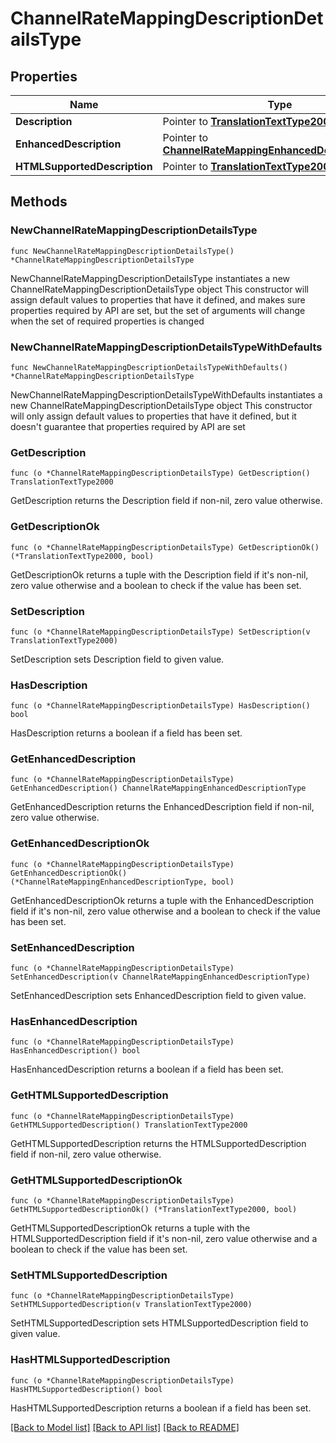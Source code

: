 # ChannelRateMappingDescriptionDetailsType

## Properties

Name | Type | Description | Notes
------------ | ------------- | ------------- | -------------
**Description** | Pointer to [**TranslationTextType2000**](TranslationTextType2000.md) |  | [optional] 
**EnhancedDescription** | Pointer to [**ChannelRateMappingEnhancedDescriptionType**](ChannelRateMappingEnhancedDescriptionType.md) |  | [optional] 
**HTMLSupportedDescription** | Pointer to [**TranslationTextType2000**](TranslationTextType2000.md) |  | [optional] 

## Methods

### NewChannelRateMappingDescriptionDetailsType

`func NewChannelRateMappingDescriptionDetailsType() *ChannelRateMappingDescriptionDetailsType`

NewChannelRateMappingDescriptionDetailsType instantiates a new ChannelRateMappingDescriptionDetailsType object
This constructor will assign default values to properties that have it defined,
and makes sure properties required by API are set, but the set of arguments
will change when the set of required properties is changed

### NewChannelRateMappingDescriptionDetailsTypeWithDefaults

`func NewChannelRateMappingDescriptionDetailsTypeWithDefaults() *ChannelRateMappingDescriptionDetailsType`

NewChannelRateMappingDescriptionDetailsTypeWithDefaults instantiates a new ChannelRateMappingDescriptionDetailsType object
This constructor will only assign default values to properties that have it defined,
but it doesn't guarantee that properties required by API are set

### GetDescription

`func (o *ChannelRateMappingDescriptionDetailsType) GetDescription() TranslationTextType2000`

GetDescription returns the Description field if non-nil, zero value otherwise.

### GetDescriptionOk

`func (o *ChannelRateMappingDescriptionDetailsType) GetDescriptionOk() (*TranslationTextType2000, bool)`

GetDescriptionOk returns a tuple with the Description field if it's non-nil, zero value otherwise
and a boolean to check if the value has been set.

### SetDescription

`func (o *ChannelRateMappingDescriptionDetailsType) SetDescription(v TranslationTextType2000)`

SetDescription sets Description field to given value.

### HasDescription

`func (o *ChannelRateMappingDescriptionDetailsType) HasDescription() bool`

HasDescription returns a boolean if a field has been set.

### GetEnhancedDescription

`func (o *ChannelRateMappingDescriptionDetailsType) GetEnhancedDescription() ChannelRateMappingEnhancedDescriptionType`

GetEnhancedDescription returns the EnhancedDescription field if non-nil, zero value otherwise.

### GetEnhancedDescriptionOk

`func (o *ChannelRateMappingDescriptionDetailsType) GetEnhancedDescriptionOk() (*ChannelRateMappingEnhancedDescriptionType, bool)`

GetEnhancedDescriptionOk returns a tuple with the EnhancedDescription field if it's non-nil, zero value otherwise
and a boolean to check if the value has been set.

### SetEnhancedDescription

`func (o *ChannelRateMappingDescriptionDetailsType) SetEnhancedDescription(v ChannelRateMappingEnhancedDescriptionType)`

SetEnhancedDescription sets EnhancedDescription field to given value.

### HasEnhancedDescription

`func (o *ChannelRateMappingDescriptionDetailsType) HasEnhancedDescription() bool`

HasEnhancedDescription returns a boolean if a field has been set.

### GetHTMLSupportedDescription

`func (o *ChannelRateMappingDescriptionDetailsType) GetHTMLSupportedDescription() TranslationTextType2000`

GetHTMLSupportedDescription returns the HTMLSupportedDescription field if non-nil, zero value otherwise.

### GetHTMLSupportedDescriptionOk

`func (o *ChannelRateMappingDescriptionDetailsType) GetHTMLSupportedDescriptionOk() (*TranslationTextType2000, bool)`

GetHTMLSupportedDescriptionOk returns a tuple with the HTMLSupportedDescription field if it's non-nil, zero value otherwise
and a boolean to check if the value has been set.

### SetHTMLSupportedDescription

`func (o *ChannelRateMappingDescriptionDetailsType) SetHTMLSupportedDescription(v TranslationTextType2000)`

SetHTMLSupportedDescription sets HTMLSupportedDescription field to given value.

### HasHTMLSupportedDescription

`func (o *ChannelRateMappingDescriptionDetailsType) HasHTMLSupportedDescription() bool`

HasHTMLSupportedDescription returns a boolean if a field has been set.


[[Back to Model list]](../README.md#documentation-for-models) [[Back to API list]](../README.md#documentation-for-api-endpoints) [[Back to README]](../README.md)


